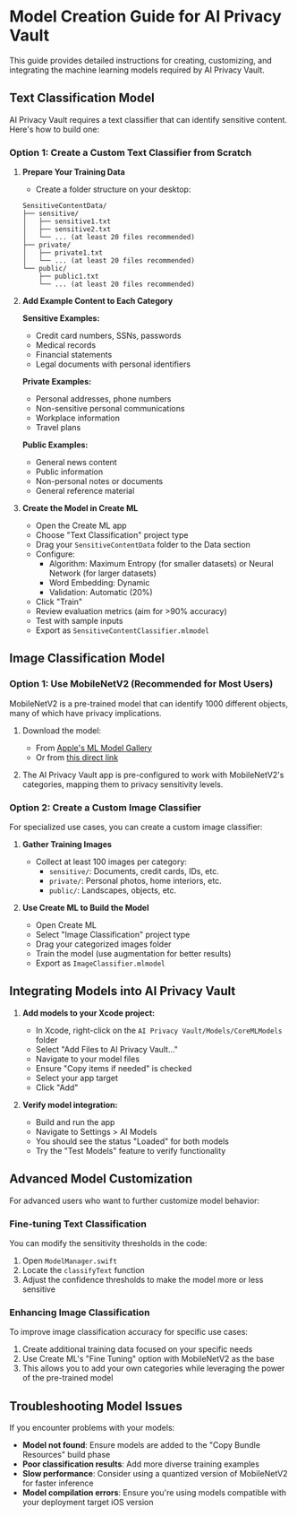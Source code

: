 # Model Creation Guide for AI Privacy Vault

This guide provides detailed instructions for creating, customizing, and integrating the machine learning models required by AI Privacy Vault.

## Text Classification Model

AI Privacy Vault requires a text classifier that can identify sensitive content. Here's how to build one:

### Option 1: Create a Custom Text Classifier from Scratch

1. **Prepare Your Training Data**
   - Create a folder structure on your desktop:
   ```
   SensitiveContentData/
   ├── sensitive/
   │   ├── sensitive1.txt
   │   ├── sensitive2.txt
   │   └── ... (at least 20 files recommended)
   ├── private/
   │   ├── private1.txt
   │   └── ... (at least 20 files recommended)
   └── public/
       ├── public1.txt
       └── ... (at least 20 files recommended)
   ```

2. **Add Example Content to Each Category**
   
   **Sensitive Examples:**
   - Credit card numbers, SSNs, passwords
   - Medical records
   - Financial statements
   - Legal documents with personal identifiers
   
   **Private Examples:**
   - Personal addresses, phone numbers
   - Non-sensitive personal communications
   - Workplace information
   - Travel plans
   
   **Public Examples:**
   - General news content
   - Public information
   - Non-personal notes or documents
   - General reference material

3. **Create the Model in Create ML**
   - Open the Create ML app
   - Choose "Text Classification" project type
   - Drag your `SensitiveContentData` folder to the Data section
   - Configure:
     - Algorithm: Maximum Entropy (for smaller datasets) or Neural Network (for larger datasets)
     - Word Embedding: Dynamic
     - Validation: Automatic (20%)
   - Click "Train"
   - Review evaluation metrics (aim for >90% accuracy)
   - Test with sample inputs
   - Export as `SensitiveContentClassifier.mlmodel`

## Image Classification Model

### Option 1: Use MobileNetV2 (Recommended for Most Users)

MobileNetV2 is a pre-trained model that can identify 1000 different objects, many of which have privacy implications.

1. Download the model:
   - From [Apple's ML Model Gallery](https://developer.apple.com/machine-learning/models/)
   - Or from [this direct link](https://ml-assets.apple.com/coreml/models/MobileNetV2.mlmodel)

2. The AI Privacy Vault app is pre-configured to work with MobileNetV2's categories, mapping them to privacy sensitivity levels.

### Option 2: Create a Custom Image Classifier

For specialized use cases, you can create a custom image classifier:

1. **Gather Training Images**
   - Collect at least 100 images per category:
     - `sensitive/`: Documents, credit cards, IDs, etc.
     - `private/`: Personal photos, home interiors, etc.
     - `public/`: Landscapes, objects, etc.

2. **Use Create ML to Build the Model**
   - Open Create ML
   - Select "Image Classification" project type
   - Drag your categorized images folder
   - Train the model (use augmentation for better results)
   - Export as `ImageClassifier.mlmodel`

## Integrating Models into AI Privacy Vault

1. **Add models to your Xcode project:**
   - In Xcode, right-click on the `AI Privacy Vault/Models/CoreMLModels` folder
   - Select "Add Files to AI Privacy Vault..."
   - Navigate to your model files
   - Ensure "Copy items if needed" is checked
   - Select your app target
   - Click "Add"

2. **Verify model integration:**
   - Build and run the app
   - Navigate to Settings > AI Models
   - You should see the status "Loaded" for both models
   - Try the "Test Models" feature to verify functionality

## Advanced Model Customization

For advanced users who want to further customize model behavior:

### Fine-tuning Text Classification

You can modify the sensitivity thresholds in the code:

1. Open `ModelManager.swift`
2. Locate the `classifyText` function
3. Adjust the confidence thresholds to make the model more or less sensitive

### Enhancing Image Classification

To improve image classification accuracy for specific use cases:

1. Create additional training data focused on your specific needs
2. Use Create ML's "Fine Tuning" option with MobileNetV2 as the base
3. This allows you to add your own categories while leveraging the power of the pre-trained model

## Troubleshooting Model Issues

If you encounter problems with your models:

- **Model not found**: Ensure models are added to the "Copy Bundle Resources" build phase
- **Poor classification results**: Add more diverse training examples
- **Slow performance**: Consider using a quantized version of MobileNetV2 for faster inference
- **Model compilation errors**: Ensure you're using models compatible with your deployment target iOS version
